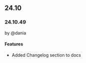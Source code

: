 
## 24.10

### 24.10.49
by @dania

#### Features

- Added Changelog section to docs

[//]: # (#### Bug Fixes)

[//]: # (#### Refactors)

[//]: # (#### Breaking changes)

[//]: # (#### Deprecations)

[//]: # (delete this comment)
